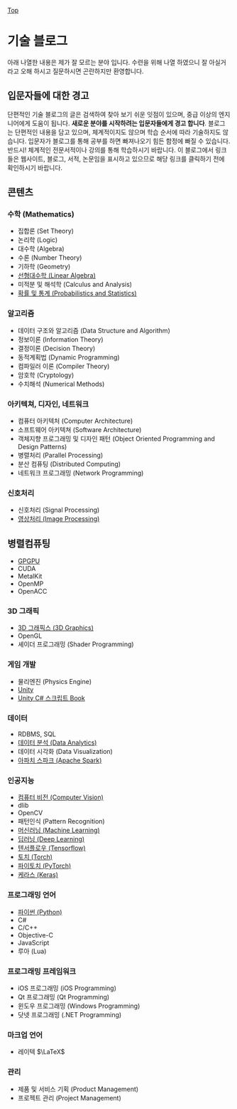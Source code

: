 [Top](../index.md)

# 기술 블로그

아래 나열한 내용은 제가 잘 모르는 분야 입니다. 수련을 위해 나열 하였으니 잘 아실거라고 오해 하시고 질문하시면 곤란하지만 환영합니다.

## 입문자들에 대한 경고

단편적인 기술 블로그의 글은 검색하여 찾아 보기 쉬운 잇점이 있으며, 중급 이상의 엔지니어에게 도움이 됩니다. **새로운 분야를 시작하려는 입문자들에게 경고 합니다**. 블로그는 단편적인 내용을 담고 있으며, 체계적이지도 않으며 학습 순서에 따라 기술하지도 않습니다. 입문자가 블로그를 통해 공부를 하면 빠져나오기 힘든 함정에 빠질 수 있습니다. 반드시! 체계적인 전문서적이나 강의를 통해 학습하시기 바랍니다. 이 블로그에서 링크들은 웹사이트, 블로그, 서적, 논문임을 표시하고 있으므로 해당 링크를 클릭하기 전에 확인하시기 바랍니다.

## 콘텐츠

### 수학 (Mathematics)

- 집합론 (Set Theory)
- 논리학 (Logic)
- 대수학 (Algebra)
- 수론 (Number Theory)
- 기하학 (Geometry)
- [선형대수학 (Linear Algebra)](./linear_algebra/index.md)
- 미적분 및 해석학 (Calculus and Analysis)
- [확률 및 통계 (Probabilistics and Statistics)](probabilistics_and_statistics/index.md)

### 알고리즘

- 데이터 구조와 알고리즘 (Data Structure and Algorithm)
- 정보이론 (Information Theory)
- 결정이론 (Decision Theory)
- 동적계획법 (Dynamic Programming)
- 컴파일러 이론 (Compiler Theory)
- 암호학 (Cryptology)
- 수치해석 (Numerical Methods)

### 아키텍쳐, 디자인, 네트워크

- 컴퓨터 아키텍처 (Computer Architecture)
- 소프트웨어 아키텍쳐 (Software Architecture)
- 객체지향 프로그래밍 및 디자인 패턴 (Object Oriented Programming and Design Patterns)
- 병렬처리 (Parallel Processing)
- 분산 컴퓨팅 (Distributed Computing)
- 네트워크 프로그래밍 (Network Programming)

### 신호처리

- 신호처리 (Signal Processing)
- [영상처리 (Image Processing)](image_processing/index.md)

## 병렬컴퓨팅

- [GPGPU](gpgpu/index.md)
- CUDA
- MetalKit
- OpenMP
- OpenACC

### 3D 그래픽

- [3D 그래픽스 (3D Graphics)](3d_graphics/index.md)
- OpenGL
- 셰이더 프로그래밍 (Shader Programming)

### 게임 개발

- 물리엔진 (Physics Engine)
- [Unity](unity3d/index.md)
- [Unity C# 스크립트 Book](unity_csharp_script_book/index.md)

### 데이터

- RDBMS, SQL
- [데이터 분석 (Data Analytics)](data_analytics/index.md)
- 데이터 시각화 (Data Visualization)
- [아파치 스파크 (Apache Spark)](apache_spark/index.md)

### 인공지능

- [컴퓨터 비전 (Computer Vision)](computer_vision/index.md)
- dlib
- OpenCV
- 패턴인식 (Pattern Recognition)
- [머신러닝 (Machine Learning)](machine_learning/index.md)
- [딥러닝 (Deep Learning)](deep_learning/index.md)
- [텐서플로우 (Tensorflow)](tensorflow/index.md)
- [토치 (Torch)](torch/index.md)
- [파이토치 (PyTorch)](pytorch/index.md)
- [케라스 (Keras)](keras/index.md)

### 프로그래밍 언어

- [파이썬 (Python)](python/index.md)
- C#
- C/C++
- Objective-C
- JavaScript
- 루아 (Lua)

### 프로그래밍 프레임워크

- iOS 프로그래밍 (iOS Programming)
- Qt 프로그래밍 (Qt Programming)
- 윈도우 프로그래밍 (Windows Programming)
- 닷넷 프로그래밍 (.NET Programming)

### 마크업 언어

- 레이텍 $\LaTeX$

### 관리

- 제품 및 서비스 기획 (Product Management)
- 프로젝트 관리 (Project Management)
